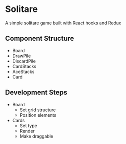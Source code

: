 # Solitare

A simple solitare game built with React hooks and Redux

## Component Structure

* Board
* DrawPile
* DiscardPile
* CardStacks
* AceStacks
* Card


## Development Steps

* Board
  * Set grid structure
  * Position elements
* Cards
  * Set type
  * Render
  * Make draggable
